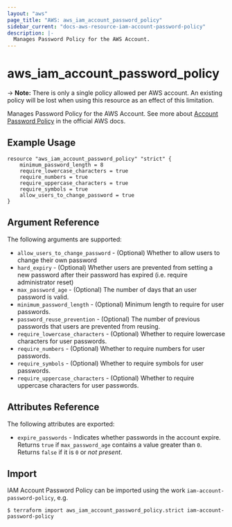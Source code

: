 ```yaml
---
layout: "aws"
page_title: "AWS: aws_iam_account_password_policy"
sidebar_current: "docs-aws-resource-iam-account-password-policy"
description: |-
  Manages Password Policy for the AWS Account.
---
```


# aws\_iam\_account_password_policy

-> **Note:** There is only a single policy allowed per AWS account. An existing policy will be lost when using this resource as an effect of this limitation.

Manages Password Policy for the AWS Account.
See more about [Account Password Policy](http://docs.aws.amazon.com/IAM/latest/UserGuide/id_credentials_passwords_account-policy.html)
in the official AWS docs.

## Example Usage

```
resource "aws_iam_account_password_policy" "strict" {
    minimum_password_length = 8
    require_lowercase_characters = true
    require_numbers = true
    require_uppercase_characters = true
    require_symbols = true
    allow_users_to_change_password = true
}
```

## Argument Reference

The following arguments are supported:

* `allow_users_to_change_password` - (Optional) Whether to allow users to change their own password
* `hard_expiry` - (Optional) Whether users are prevented from setting a new password after their password has expired
	(i.e. require administrator reset)
* `max_password_age` - (Optional) The number of days that an user password is valid.
* `minimum_password_length` - (Optional) Minimum length to require for user passwords.
* `password_reuse_prevention` - (Optional) The number of previous passwords that users are prevented from reusing.
* `require_lowercase_characters` - (Optional) Whether to require lowercase characters for user passwords.
* `require_numbers` - (Optional) Whether to require numbers for user passwords.
* `require_symbols` - (Optional) Whether to require symbols for user passwords.
* `require_uppercase_characters` - (Optional) Whether to require uppercase characters for user passwords.

## Attributes Reference

The following attributes are exported:

* `expire_passwords` - Indicates whether passwords in the account expire.
	Returns `true` if `max_password_age` contains a value greater than `0`.
	Returns `false` if it is `0` or _not present_.


## Import

IAM Account Password Policy can be imported using the work `iam-account-password-policy`, e.g. 

```
$ terraform import aws_iam_account_password_policy.strict iam-account-password-policy
```